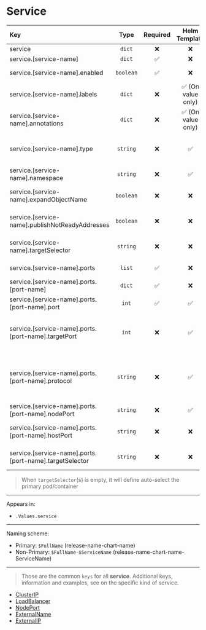 # Service

| Key                                                     |   Type    | Required |   Helm Template    |                     Default                      | Description                                                                                                                                       |
| :------------------------------------------------------ | :-------: | :------: | :----------------: | :----------------------------------------------: | :------------------------------------------------------------------------------------------------------------------------------------------------ |
| service                                                 |  `dict`   |    ❌    |         ❌         |                       `{}`                       | Define the service as dicts                                                                                                                       |
| service.[service-name]                                  |  `dict`   |    ✅    |         ❌         |                       `{}`                       | Holds service definition                                                                                                                          |
| service.[service-name].enabled                          | `boolean` |    ✅    |         ❌         |                     `false`                      | Enables or Disables the service                                                                                                                   |
| service.[service-name].labels                           |  `dict`   |    ❌    | ✅ (On value only) |                       `{}`                       | Additional labels for service                                                                                                                     |
| service.[service-name].annotations                      |  `dict`   |    ❌    | ✅ (On value only) |                       `{}`                       | Additional annotations for service                                                                                                                |
| service.[service-name].type                             | `string`  |    ❌    |         ✅         |                   `ClusterIP`                    | Define the service type (ClusterIP, NodePort, LoadBalancer, ExternalName, ExternalIP )                                                            |
| service.[service-name].namespace                        | `string`  |    ❌    |         ✅         |                       `""`                       | Define the namespace for the service                                                                                                              |
| service.[service-name].expandObjectName                 | `boolean` |    ❌    |         ❌         |                      `true`                      | Whether to expand the object name (see schema below) or not                                                                                       |
| service.[service-name].publishNotReadyAddresses         | `boolean` |    ❌    |         ❌         |                     `false`                      | Define whether to publishNotReadyAddresses or not                                                                                                 |
| service.[service-name].targetSelector                   | `string`  |    ❌    |         ❌         |                       `""`                       | Define the pod to link the service, by default will use the primary pod                                                                           |
| service.[service-name].ports                            |  `list`   |    ✅    |         ❌         |                       `{}`                       | Define the ports of the service                                                                                                                   |
| service.[service-name].ports.[port-name]                |  `dict`   |    ✅    |         ❌         |                       `{}`                       | Define the port dict                                                                                                                              |
| service.[service-name].ports.[port-name].port           |   `int`   |    ✅    |         ✅         |                                                  | Define the port that will be exposed by the service                                                                                               |
| service.[service-name].ports.[port-name].targetPort     |   `int`   |    ❌    |         ✅         |                `[port-name].port`                | Define the target port (No named ports, as this will be used to assign the containerPort to containers)                                           |
| service.[service-name].ports.[port-name].protocol       | `string`  |    ❌    |         ✅         | `{{ .Values.fallbackDefaults.serviceProtocol }}` | Define the port protocol (http, https, tcp, udp). (Also used by the container ports and probes, http and https are converted to tcp where needed) |
| service.[service-name].ports.[port-name].nodePort       | `string`  |    ❌    |         ✅         |                                                  | Define the node port                                                                                                                              |
| service.[service-name].ports.[port-name].hostPort       | `string`  |    ❌    |         ❌         |                                                  | Define the hostPort, should be **avoided**, unless **ABSOLUTELY** necessary                                                                       |
| service.[service-name].ports.[port-name].targetSelector | `string`  |    ❌    |         ❌         |                                                  | Define the container to link this port (Must be on under the pod linked above)                                                                    |

> When `targetSelector`(s) is empty, it will define auto-select the primary pod/container

---

Appears in:

- `.Values.service`

---

Naming scheme:

- Primary: `$FullName` (release-name-chart-name)
- Non-Primary: `$FullName-$ServiceName` (release-name-chart-name-ServiceName)

---

> Those are the common `keys` for all **service**.
> Additional keys, information and examples, see on the specific kind of service.

- [ClusterIP](ClusterIP.md)
- [LoadBalancer](LoadBalancer.md)
- [NodePort](NodePort.md)
- [ExternalName](ExternalName.md)
- [ExternalIP](ExternalIP.md)
